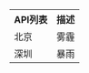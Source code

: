 <table class="table table-bordered table-striped table-condensed">
    <tr>
    <th>API列表</th>
    <th>描述</th>
    </tr>
    <tr>
        <td>北京</td>
	<td>雾霾</td>
    </tr>
    <tr>
        <td>深圳</td>
	<td>暴雨</td>
    </tr>
</table>